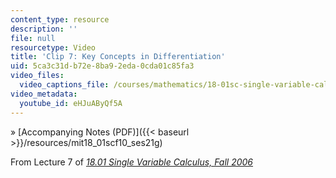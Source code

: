 ```yaml
---
content_type: resource
description: ''
file: null
resourcetype: Video
title: 'Clip 7: Key Concepts in Differentiation'
uid: 5ca3c31d-b72e-8ba9-2eda-0cda01c85fa3
video_files:
  video_captions_file: /courses/mathematics/18-01sc-single-variable-calculus-fall-2010/1.-differentiation/exam-1/session-21-review-for-exam-1-computing-derivatives-using-differentiation-rules/clip-7-key-concepts-in-differentiation/eHJuAByQf5A.vtt
video_metadata:
  youtube_id: eHJuAByQf5A
---
```


» [Accompanying Notes (PDF)]({{< baseurl >}}/resources/mit18_01scf10_ses21g)

From Lecture 7 of [_18.01 Single Variable Calculus, Fall 2006_](/courses/18-01-single-variable-calculus-fall-2006/pages/video-lectures)